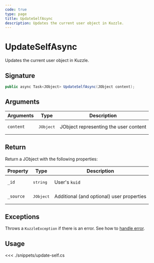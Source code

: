 ```yaml
---
code: true
type: page
title: UpdateSelfAsync
description: Updates the current user object in Kuzzle.
---
```


# UpdateSelfAsync

Updates the current user object in Kuzzle.

## Signature

```csharp
public async Task<JObject> UpdateSelfAsync(JObject content);
```

## Arguments

| Arguments | Type               | Description                           |
|-----------|--------------------|---------------------------------------|
| `content` | <pre>JObject</pre> | JObject representing the user content |

## Return

Return a JObject with the following properties:

| Property  | Type               | Description                               |
|-----------|--------------------|-------------------------------------------|
| `_id`     | <pre>string</pre>  | User's `kuid`                             |
| `_source` | <pre>JObject</pre> | Additional (and optional) user properties |

## Exceptions

Throws a `KuzzleException` if there is an error. See how to [handle error](/sdk/csharp/1/essentials/error-handling).

## Usage

<<< ./snippets/update-self.cs

